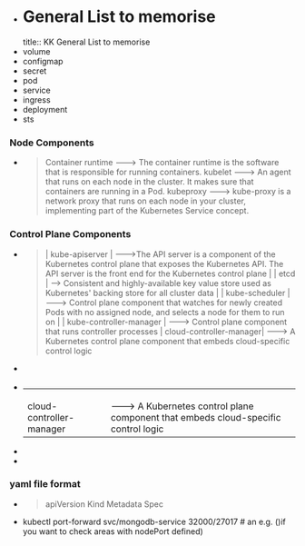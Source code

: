 - # General List to memorise
  title:: KK General List to memorise
- volume
- configmap
- secret
- pod
- service
- ingress
- deployment
- sts
### Node Components
- > Container runtime  ---> The container runtime is the software that is responsible for running containers.
  > kubelet            ---> An agent that runs on each node in the cluster. It makes sure that containers are running in a Pod.
  > kubeproxy          ---> kube-proxy is a network proxy that runs on each node in your cluster, implementing part of the Kubernetes Service concept.
### Control Plane Components
- > | kube-apiserver          | --->The API server is a component of the Kubernetes control plane that exposes the Kubernetes API. The API server is the front end for the Kubernetes control plane |
  | etcd                    | --> Consistent and highly-available key value store used as Kubernetes' backing store for all cluster data |
  | kube-scheduler |          ---> Control plane component that watches for newly created Pods with no assigned node, and selects a node for them to run on |
  | kube-controller-manager | ---> Control plane component that runs controller processes
  | cloud-controller-manager| ---> A Kubernetes control plane component that embeds cloud-specific control logic
-
- |||
  |--|--|
  |||
  |||
  |||
  |cloud-controller-manager|---> A Kubernetes control plane component that embeds cloud-specific control logic|
-
-
### yaml file format
- >apiVersion
  Kind
  Metadata
  Spec
- kubectl port-forward svc/mongodb-service 32000/27017  # an e.g. ()if you want to check areas with nodePort defined)